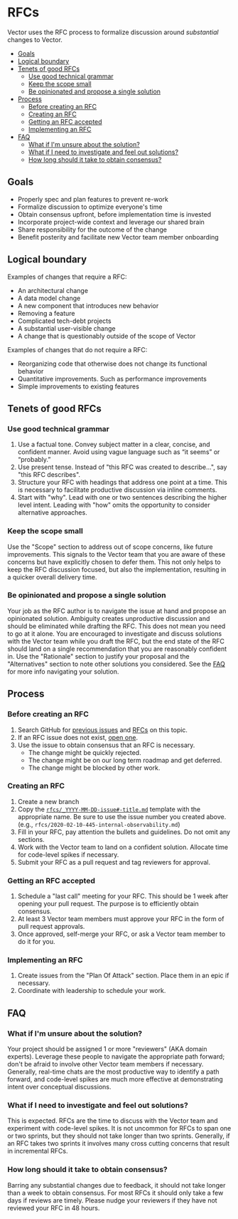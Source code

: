 # RFCs

Vector uses the RFC process to formalize discussion around _substantial_ changes to Vector.

- [Goals](#goals)
- [Logical boundary](#logical-boundary)
- [Tenets of good RFCs](#tenets-of-good-rfcs)
  - [Use good technical grammar](#use-good-technical-grammar)
  - [Keep the scope small](#keep-the-scope-small)
  - [Be opinionated and propose a single solution](#be-opinionated-and-propose-a-single-solution)
- [Process](#process)
  - [Before creating an RFC](#before-creating-an-rfc)
  - [Creating an RFC](#creating-an-rfc)
  - [Getting an RFC accepted](#getting-an-rfc-accepted)
  - [Implementing an RFC](#implementing-an-rfc)
- [FAQ](#faq)
  - [What if I'm unsure about the solution?](#what-if-im-unsure-about-the-solution)
  - [What if I need to investigate and feel out solutions?](#what-if-i-need-to-investigate-and-feel-out-solutions)
  - [How long should it take to obtain consensus?](#how-long-should-it-take-to-obtain-consensus)

## Goals

- Properly spec and plan features to prevent re-work
- Formalize discussion to optimize everyone's time
- Obtain consensus upfront, before implementation time is invested
- Incorporate project-wide context and leverage our shared brain
- Share responsibility for the outcome of the change
- Benefit posterity and facilitate new Vector team member onboarding

## Logical boundary

Examples of changes that require a RFC:

- An architectural change
- A data model change
- A new component that introduces new behavior
- Removing a feature
- Complicated tech-debt projects
- A substantial user-visible change
- A change that is questionably outside of the scope of Vector

Examples of changes that do not require a RFC:

- Reorganizing code that otherwise does not change its functional behavior
- Quantitative improvements. Such as performance improvements
- Simple improvements to existing features

## Tenets of good RFCs

### Use good technical grammar

1. Use a factual tone. Convey subject matter in a clear, concise, and confident manner. Avoid using vague language such
   as “it seems” or “probably.”
2. Use present tense. Instead of "this RFC was created to describe...", say "this RFC describes".
3. Structure your RFC with headings that address one point at a time. This is necessary to facilitate productive
   discussion via inline comments.
4. Start with "why". Lead with one or two sentences describing the higher level intent. Leading with "how" omits the
   opportunity to consider alternative approaches.

### Keep the scope small

Use the "Scope" section to address out of scope concerns, like future improvements. This signals to the Vector team
that you are aware of these concerns but have explicitly chosen to defer them. This not only helps to keep the RFC
discussion focused, but also the implementation, resulting in a quicker overall delivery time.

### Be opinionated and propose a single solution

Your job as the RFC author is to navigate the issue at hand and propose an opinionated solution. Ambiguity creates
unproductive discussion and should be eliminated while drafting the RFC. This does not mean you need to go at it alone.
You are encouraged to investigate and discuss solutions with the Vector team while you draft the RFC, but the end state
of the RFC should land on a single recommendation that you are reasonably confident in. Use the "Rationale" section to
justify your proposal and the "Alternatives" section to note other solutions you considered. See the [FAQ](#faq) for
more info navigating your solution.

## Process

### Before creating an RFC

1. Search GitHub for [previous issues](https://github.com/vectordotdev/vector/issues) and
   [RFCs](https://github.com/vectordotdev/vector/tree/master/rfcs) on this topic.
1. If an RFC issue does not exist, [open one](https://github.com/vectordotdev/vector/issues/new/choose).
1. Use the issue to obtain consensus that an RFC is necessary.
   - The change might be quickly rejected.
   - The change might be on our long term roadmap and get deferred.
   - The change might be blocked by other work.

### Creating an RFC

1. Create a new branch
1. Copy the [`rfcs/_YYYY-MM-DD-issue#-title.md`](rfcs/_YYYY-MM-DD-issue%23-title.md) template with the appropriate
   name. Be sure to use the issue number you created above. (e.g., `rfcs/2020-02-10-445-internal-observability.md`)
1. Fill in your RFC, pay attention the bullets and guidelines. Do not omit any sections.
1. Work with the Vector team to land on a confident solution. Allocate time for code-level spikes if necessary.
1. Submit your RFC as a pull request and tag reviewers for approval.

### Getting an RFC accepted

1. Schedule a "last call" meeting for your RFC. This should be 1 week after opening your pull request. The purpose is to efficiently obtain consensus.
1. At least 3 Vector team members must approve your RFC in the form of pull request approvals.
1. Once approved, self-merge your RFC, or ask a Vector team member to do it for you.

### Implementing an RFC

1. Create issues from the "Plan Of Attack" section. Place them in an epic if necessary.
1. Coordinate with leadership to schedule your work.

## FAQ

### What if I'm unsure about the solution?

Your project should be assigned 1 or more "reviewers" (AKA domain experts). Leverage these people to navigate the
appropriate path forward; don't be afraid to involve other Vector team members if necessary. Generally, real-time
chats are the most productive way to identify a path forward, and code-level spikes are much more effective at
demonstrating intent over conceptual discussions.

### What if I need to investigate and feel out solutions?

This is expected. RFCs are the time to discuss with the Vector team and experiment with code-level spikes. It is not
uncommon for RFCs to span one or two sprints, but they should not take longer than two sprints. Generally, if an RFC
takes two sprints it involves many cross cutting concerns that result in incremental RFCs.

### How long should it take to obtain consensus?

Barring any substantial changes due to feedback, it should not take longer than a week to obtain consensus. For most
RFCs it should only take a few days if reviews are timely. Please nudge your reviewers if they have not reviewed
your RFC in 48 hours.
